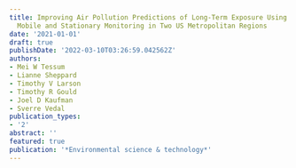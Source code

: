 ```yaml
---
title: Improving Air Pollution Predictions of Long-Term Exposure Using Short-Term
  Mobile and Stationary Monitoring in Two US Metropolitan Regions
date: '2021-01-01'
draft: true
publishDate: '2022-03-10T03:26:59.042562Z'
authors:
- Mei W Tessum
- Lianne Sheppard
- Timothy V Larson
- Timothy R Gould
- Joel D Kaufman
- Sverre Vedal
publication_types:
- '2'
abstract: ''
featured: true
publication: '*Environmental science & technology*'
---
```


